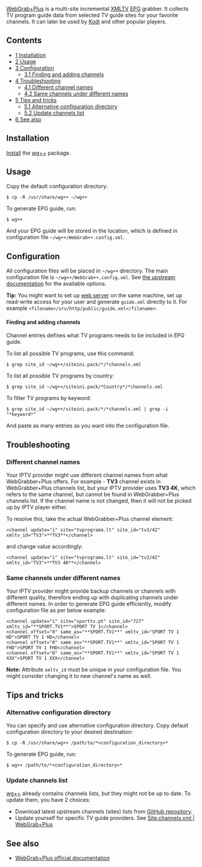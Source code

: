 [WebGrab+Plus](http://www.webgrabplus.com/) is a multi-site incremental [XMLTV](https://en.wikipedia.org/wiki/XMLTV "wikipedia:XMLTV") [EPG](https://en.wikipedia.org/wiki/EPG "wikipedia:EPG") grabber. It collects TV program guide data from selected TV guide sites for your favorite channels. It can later be used by [Kodi](/index.php/Kodi "Kodi") and other popular players.

## Contents

*   [1 Installation](#Installation)
*   [2 Usage](#Usage)
*   [3 Configuration](#Configuration)
    *   [3.1 Finding and adding channels](#Finding_and_adding_channels)
*   [4 Troubleshooting](#Troubleshooting)
    *   [4.1 Different channel names](#Different_channel_names)
    *   [4.2 Same channels under different names](#Same_channels_under_different_names)
*   [5 Tips and tricks](#Tips_and_tricks)
    *   [5.1 Alternative configuration directory](#Alternative_configuration_directory)
    *   [5.2 Update channels list](#Update_channels_list)
*   [6 See also](#See_also)

## Installation

[Install](/index.php/Install "Install") the [wg++](https://aur.archlinux.org/packages/wg%2B%2B/) package.

## Usage

Copy the default configuration directory:

```
$ cp -R /usr/share/wg++ ~/wg++

```

To generate EPG guide, run:

```
$ wg++

```

And your EPG guide will be stored in the location, which is defined in configuration file `~/wg++/WebGrab++.config.xml`.

## Configuration

All configuration files will be placed in `~/wg++` directory. The main configuration file is `~/wg++/WebGrab++.config.xml`. See [the upstream documentation](http://www.webgrabplus.com/documentation/configuration/webgrabconfigxml) for the available options.

**Tip:** You might want to set up [web server](/index.php/Web_server "Web server") on the same machine, set up read-write access for your user and generate `guide.xml` directly to it. For example `<filename>/srv/http/public/guide.xml</filename>`.

#### Finding and adding channels

Channel entries defines what TV programs needs to be included in EPG guide.

To list all possible TV programs, use this command:

```
$ grep site_id ~/wg++/siteini.pack/*/*channels.xml

```

To list all possible TV programs by country:

```
$ grep site_id ~/wg++/siteini.pack/*Country*/*channels.xml

```

To filter TV programs by keyword:

```
$ grep site_id ~/wg++/siteini.pack/*/*channels.xml | grep -i "*keyword*"

```

And paste as many <channel> entries as you want into the configuration file.

## Troubleshooting

### Different channel names

Your IPTV provider might use different channel names from what WebGrabber+Plus offers. For example - **TV3** channel exists in WebGrabber+Plus channels list, but your IPTV provider uses **TV3 4K**, which refers to the same channel, but cannot be found in WebGrabber+Plus channels list. If the channel name is not changed, then it will not be picked up by IPTV player either.

To resolve this, take the actual WebGrabber+Plus channel element:

```
<channel update="i" site="tvprograma.lt" site_id="tv3/42" xmltv_id="TV3">**TV3**</channel>

```

and change value accordingly:

```
<channel update="i" site="tvprograma.lt" site_id="tv3/42" xmltv_id="TV3">**TV3 4K**</channel>

```

### Same channels under different names

Your IPTV provider might provide backup channels or channels with different quality, therefore ending up with duplicating channels under different names. In order to generate EPG guide efficiently, modify configuration file as per below example:

```
<channel update="i" site="sporttv.pt" site_id="727" xmltv_id="**SPORT.TV1**">SPORT TV 1</channel>
<channel offset="0" same_as="**SPORT.TV1**" xmltv_id="SPORT TV 1 HD">SPORT TV 1 HD</channel>
<channel offset="0" same_as="**SPORT.TV1**" xmltv_id="SPORT TV 1 FHD">SPORT TV 1 FHD</channel>
<channel offset="0" same_as="**SPORT.TV1**" xmltv_id="SPORT TV 1 XXX">SPORT TV 1 XXX</channel>

```

**Note:** Attribute `xmltv_id` must be unique in your configuration file. You might consider changing it to new channel's name as well.

## Tips and tricks

### Alternative configuration directory

You can specify and use alternative configuration directory. Copy default configuration directory to your desired destination:

```
$ cp -R /usr/share/wg++ /path/to/*<configuration_directory>*

```

To generate EPG guide, run:

```
$ wg++ /path/to/*<configuration_directory>*

```

### Update channels list

[wg++](https://aur.archlinux.org/packages/wg%2B%2B/) already contains channels lists, but they might not be up to date. To update them, you have 2 choices:

*   Download latest upstream channels (sites) lists from [GitHub repository](https://github.com/SilentButeo2/webgrabplus-siteinipack).
*   Update yourself for specific TV guide providers. See [Site.channels.xml | WebGrab+Plus](http://webgrabplus.com/documentation/configuration/sitechannelsxml)

## See also

*   [WebGrab+Plus official documentation](http://www.webgrabplus.com/documentation)